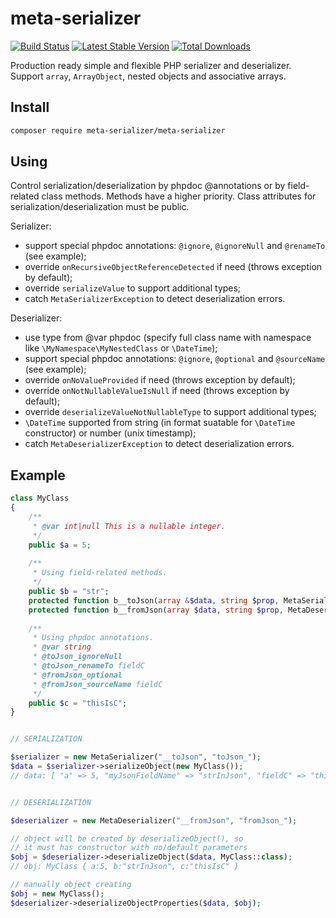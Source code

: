 meta-serializer
===============

[![Build Status](https://travis-ci.org/yar3333/meta-serializer.svg?branch=master)](https://travis-ci.org/yar3333/meta-serializer)
[![Latest Stable Version](https://poser.pugx.org/meta-serializer/meta-serializer/version)](https://packagist.org/packages/meta-serializer/meta-serializer)
[![Total Downloads](https://poser.pugx.org/meta-serializer/meta-serializer/downloads)](https://packagist.org/packages/meta-serializer/meta-serializer)

Production ready simple and flexible PHP serializer and deserializer.
Support `array`, `ArrayObject`, nested objects and associative arrays.

Install
-------
```sh
composer require meta-serializer/meta-serializer
```


Using
-----
Control serialization/deserialization by phpdoc @annotations or by field-related class methods.
Methods have a higher priority.
Class attributes for serialization/deserialization must be public.

Serializer:
 * support special phpdoc annotations: `@ignore`, `@ignoreNull` and `@renameTo` (see example);
 * override `onRecursiveObjectReferenceDetected` if need (throws exception by default);
 * override `serializeValue`  to support additional types;
 * catch `MetaSerializerException` to detect deserialization errors.

Deserializer:
 * use type from @var phpdoc (specify full class name with namespace like `\MyNamespace\MyNestedClass` or `\DateTime`);
 * support special phpdoc annotations: `@ignore`, `@optional` and `@sourceName` (see example);
 * override `onNoValueProvided` if need (throws exception by default);
 * override `onNotNullableValueIsNull` if need (throws exception by default);
 * override `deserializeValueNotNullableType` to support additional types;
 * `\DateTime` supported from string (in format suatable for `\DateTime` constructor) or number (unix timestamp);
 * catch `MetaDeserializerException` to detect deserialization errors.


Example
-------
```php
class MyClass
{
    /**
     * @var int|null This is a nullable integer.
     */
    public $a = 5;
    
    /**
     * Using field-related methods.
     */
    public $b = "str";
    protected function b__toJson(array &$data, string $prop, MetaSerializer $ser) { $data['myJsonFieldName'] = $this->b . "InJson"; }
    protected function b__fromJson(array $data, string $prop, MetaDeserializer $des) { $this->b = $data['myJsonFieldName']; }
    
    /**
     * Using phpdoc annotations.
     * @var string
     * @toJson_ignoreNull
     * @toJson_renameTo fieldC
     * @fromJson_optional
     * @fromJson_sourceName fieldC
     */
    public $c = "thisIsC";
}


// SERIALIZATION

$serializer = new MetaSerializer("__toJson", "toJson_");
$data = $serializer->serializeObject(new MyClass()); 
// data: [ "a" => 5, "myJsonFieldName" => "strInJson", "fieldC" => "thisIsC" ]


// DESERIALIZATION

$deserializer = new MetaDeserializer("__fromJson", "fromJson_");

// object will be created by deserializeObject(), so
// it must has constructor with no/default parameters
$obj = $deserializer->deserializeObject($data, MyClass::class); 
// obj: MyClass { a:5, b:"strInJson", c:"thisIsC" }

// manually object creating
$obj = new MyClass();
$deserializer->deserializeObjectProperties($data, $obj);
```
